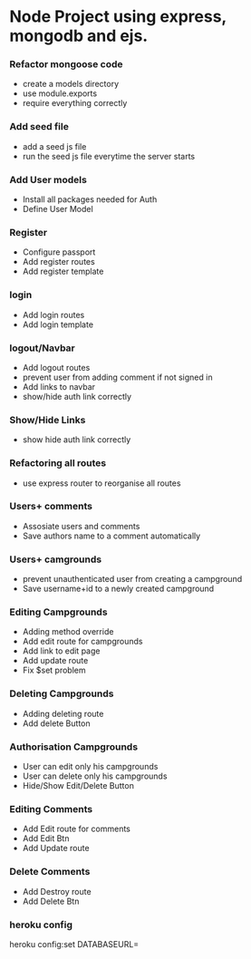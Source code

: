 # Node Project using express, mongodb and ejs.

### Refactor mongoose code

* create a models directory
* use module.exports
* require everything correctly

### Add seed file
* add a seed js file
* run the seed js file everytime the server starts

### Add User models

* Install all packages needed for Auth
* Define User Model

### Register
* Configure passport
* Add register routes
* Add register template


### login
* Add login routes
* Add login template


### logout/Navbar
* Add logout routes
* prevent user from adding comment if not signed in
* Add links to navbar
* show/hide auth link correctly

### Show/Hide Links
* show hide auth link correctly

### Refactoring all routes
* use express router to reorganise all routes

### Users+ comments
* Assosiate users and comments
* Save authors name to a comment automatically

### Users+ camgrounds
* prevent unauthenticated user from creating a campground
* Save username+id  to a newly created campground

### Editing Campgrounds
* Adding method override
* Add edit route for campgrounds
* Add link to edit page
* Add update route
* Fix $set problem

### Deleting Campgrounds
* Adding deleting route
* Add delete Button

### Authorisation Campgrounds
* User can edit only his campgrounds
* User can delete only his campgrounds
* Hide/Show Edit/Delete Button

### Editing Comments
* Add Edit route for comments
* Add Edit Btn
* Add Update route

### Delete Comments
* Add Destroy route
* Add Delete Btn

### heroku config
heroku config:set DATABASEURL= <url>
